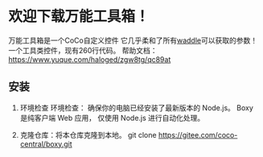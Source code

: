 # 欢迎下载万能工具箱！
万能工具箱是一个CoCo自定义控件
它几乎柔和了所有[waddle](https://waddle.coco-central.cn/)可以获取的参数！
一个工具类控件，现有260行代码。
帮助文档：https://www.yuque.com/haloged/zgw8tg/qc89at

## 安装
1. 环境检查
环境检查： 确保你的电脑已经安装了最新版本的 Node.js。 Boxy 是纯客户端 Web 应用， 仅使用 Node.js 进行自动化处理。

2. 克隆仓库：将本仓库克隆到本地。
git clone https://gitee.com/coco-central/boxy.git

